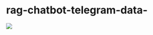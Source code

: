 # rag-chatbot-telegram-data-

<image src="https://www.freepik.com/free-vector/chat-bot-concept-illustration_13317063.htm#fromView=search&page=1&position=2&uuid=8a9b9854-4ac7-446b-9003-58c650bde906">
